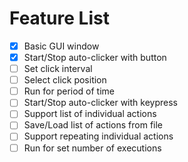 # Feature List

- [x] Basic GUI window
- [x] Start/Stop auto-clicker with button
- [ ] Set click interval
- [ ] Select click position
- [ ] Run for period of time
- [ ] Start/Stop auto-clicker with keypress
- [ ] Support list of individual actions
- [ ] Save/Load list of actions from file
- [ ] Support repeating individual actions
- [ ] Run for set number of executions